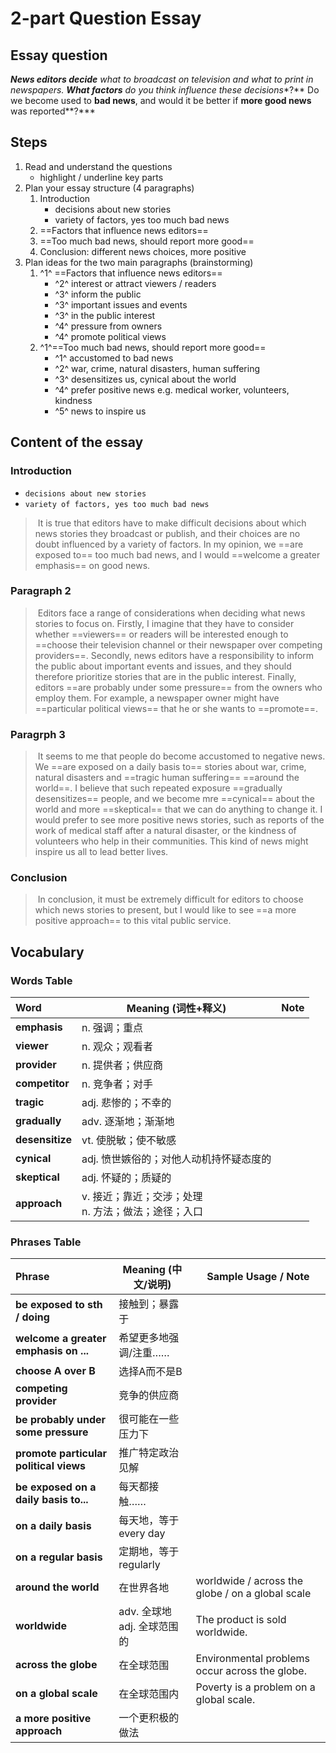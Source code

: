 # 2-part Question Essay

## Essay question 

***News editors decide** what to broadcast on television and what to print in newspapers. **What factors** do you think influence these decisions**?** Do we become used to **bad news**, and would it be better if **more good news** was reported**?***

## Steps

1. Read and understand the questions
   * highlight / underline key parts
2. Plan your essay structure (4 paragraphs)
   1. Introduction
      * decisions about new stories
      * variety of factors, yes too much bad news
   2. ==Factors that influence news editors==
   3. ==Too much bad news, should report more good==
   4. Conclusion: different news choices, more positive
3. Plan ideas for the two main paragraphs (brainstorming)
   1. ^1^ ==Factors that influence news editors==
      * ^2^ interest or attract viewers / readers
      * ^3^ inform the public
      * ^3^ important issues and events
      * ^3^ in the public interest
      * ^4^ pressure from owners
      * ^4^ promote political views
   2. ^1^==Too much bad news, should report more good==
      * ^1^ accustomed to bad news
      * ^2^ war, crime, natural disasters, human suffering
      * ^3^ desensitizes us, cynical about the world
      * ^4^ prefer positive news e.g. medical worker, volunteers, kindness
      * ^5^ news to inspire us

## Content of the essay

### Introduction

* `decisions about new stories`
* `variety of factors, yes too much bad news`

> ​	It is true that editors have to make difficult decisions about which news stories they broadcast or publish, and their choices are no doubt influenced by a variety of factors. In my opinion, we ==are exposed to== too much bad news, and I would ==welcome a greater emphasis== on good news.
>

### Paragraph 2

> ​	Editors face a range of considerations when deciding what news stories to focus on. Firstly, I imagine that they have to consider whether ==viewers== or readers will be interested enough to ==choose their television channel or their newspaper over competing providers==. Secondly, news editors have a responsibility to inform the public about important events and issues, and they should therefore prioritize stories that are in the public interest. Finally, editors ==are probably under some pressure== from the owners who employ them. For example, a newspaper owner might have ==particular political views== that he or she wants to ==promote==.
>

### Paragrph 3

> ​	It seems to me that people do become accustomed to negative news. We ==are exposed on a daily basis to== stories about war, crime, natural disasters and ==tragic human suffering== ==around the world==. I believe that such repeated exposure ==gradually desensitizes== people, and we become mre ==cynical== about the world and more ==skeptical== that we can do anything to change it. I would prefer to see more positive news stories, such as reports of the work of medical staff after a natural disaster, or the kindness of volunteers who help in their communities. This kind of news might inspire us all to lead better lives.
>

### Conclusion

> ​	In conclusion, it must be extremely difficult for editors to choose which news stories to present, but I would like to see ==a more positive approach== to this vital public service.
>

## Vocabulary

### Words Table

| Word            | Meaning (词性+释义)                                    | Note |
| :-------------- | ------------------------------------------------------ | ---- |
| **emphasis**    | n. 强调；重点                                          |      |
| **viewer**      | n. 观众；观看者                                        |      |
| **provider**    | n. 提供者；供应商                                      |      |
| **competitor**  | n. 竞争者；对手                                        |      |
| **tragic**      | adj. 悲惨的；不幸的                                    |      |
| **gradually**   | adv. 逐渐地；渐渐地                                    |      |
| **desensitize** | vt. 使脱敏；使不敏感                                   |      |
| **cynical**     | adj. 愤世嫉俗的；对他人动机持怀疑态度的                |      |
| **skeptical**   | adj. 怀疑的；质疑的                                    |      |
| **approach**    | v. 接近；靠近；交涉；处理<br>n. 方法；做法；途径；入口 |      |

### Phrases Table

| Phrase                                 | Meaning (中文/说明)            | Sample Usage / Note                              |
| :------------------------------------- | ------------------------------ | ------------------------------------------------ |
| **be exposed to sth / doing**          | 接触到；暴露于                 |                                                  |
| **welcome a greater emphasis on ...**  | 希望更多地强调/注重……          |                                                  |
| **choose A over B**                    | 选择A而不是B                   |                                                  |
| **competing provider**                 | 竞争的供应商                   |                                                  |
| **be probably under some pressure**    | 很可能在一些压力下             |                                                  |
| **promote particular political views** | 推广特定政治见解               |                                                  |
| **be exposed on a daily basis to...**  | 每天都接触……                   |                                                  |
| **on a daily basis**                   | 每天地，等于 every day         |                                                  |
| **on a regular basis**                 | 定期地，等于 regularly         |                                                  |
| **around the world**                   | 在世界各地                     | worldwide / across the globe / on a global scale |
| **worldwide**                          | adv. 全球地<br>adj. 全球范围的 | The product is sold worldwide.                   |
| **across the globe**                   | 在全球范围                     | Environmental problems occur across the globe.   |
| **on a global scale**                  | 在全球范围内                   | Poverty is a problem on a global scale.          |
| **a more positive approach**           | 一个更积极的做法               |                                                  |
